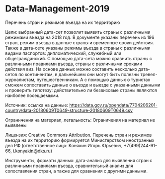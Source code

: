 # Data-Management-2019

Перечень стран и режимов въезда на их территорию

Цели: выбранный дата-сет позволит выявить страны с различными режимами въезда на 2018 год. В документе указаны перечень из 196 стран,
режим въезда в данные страны и временные сроки действия. Также в дата-сете указаны режимы въезда в страны с различными видами паспортов: 
дипломатический, служебный или общегражданский. С помощью дата-сета можно сравнить страны с различными правилами въезда, страны с 
различными сроками действия виз. На основе данных можно составить несколько дата-сетов по континентам, в дальнейшем они могут быть 
полезны тревел-журналистам, путешественникам. А с помощью данных о туристах сможем сопоставить данные о въезде и выезде с указанными 
данными и проверить гипотезу: действительно ли безвизовые страны являются наиболее посещаемыми.

Источник: ссылка на данные: https://data.gov.ru/opendata/7704206201-country/data-20180609T0649-structure-20180609T0649.csv

Ограничения на материал, легальность: Ограничения на материал не выявлены

Лицензия: Creative Commons Attribution. 
Перечень стран и режимов въезда на их территорию формируется Министерством иностранных дел РФ (ответственное лицо: Конякин Игорь Юрьевич, +7(499)244-91-66, i.konyakin@dks.ru)

Инструменты, форматы данных: дата-анализ для выявления стран с различными правилами въезда, сравнительный анализ для сопоставления стран, а также для сравнения с другими данными.
